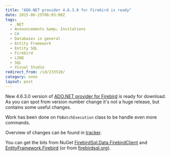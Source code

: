 ```yaml
---
title: "ADO.NET provider 4.6.3.0 for Firebird is ready"
date: 2015-06-25T06:03:00Z
tags:
  - .NET
  - Announcements &amp; Invitations
  - C#
  - Databases in general
  - Entity Framework
  - Entity SQL
  - Firebird
  - LINQ
  - SQL
  - Visual Studio
redirect_from: /id/233510/
category: none
layout: post
---
```

New 4.6.3.0 version of [ADO.NET provider for Firebird][1] is ready for download. As you can spot from version number change it's not a huge release, but contains some useful changes.

<!-- excerpt -->

Work has been done on `FbBatchExecution` class to be handle even more commands.

Overview of changes can be found in [tracker][4].

You can get the bits from NuGet [FirebirdSql.Data.FirebirdClient][2] and [EntityFramework.Firebird][3] (or from [firebirdsql.org][1]).

[1]: http://www.firebirdsql.org/en/net-provider/
[2]: http://www.nuget.org/packages/FirebirdSql.Data.FirebirdClient/
[3]: http://www.nuget.org/packages/EntityFramework.Firebird/
[4]: http://tracker.firebirdsql.org/secure/ReleaseNote.jspa?version=10680&styleName=Text&projectId=10003&Create=Create